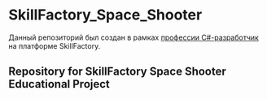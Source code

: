 # SkillFactory_Space_Shooter
Данный репозиторий был создан в рамках [профессии C#-разработчик](https://skillfactory.ru/csharp) на платформе SkillFactory.

## Repository for SkillFactory Space Shooter Educational Project
